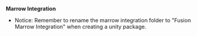 **Marrow Integration**
- Notice: Remember to rename the marrow integration folder to "Fusion Marrow Integration" when creating a unity package.